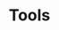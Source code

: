 ---
title: "Tools"
layout: tools
customcss: 
  - "css/extended/tools.css"
customjs: 
  - ""
customjscssraw: 
  - ""
---
